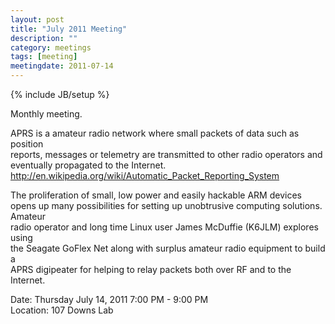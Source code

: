 ```yaml
---
layout: post
title: "July 2011 Meeting"
description: ""
category: meetings
tags: [meeting]
meetingdate: 2011-07-14
---
```

{% include JB/setup %}

Monthly meeting.                                                               
                                                                             
APRS is a amateur radio network where small packets of data such as position   
reports, messages or telemetry are transmitted to other radio operators and    
eventually propagated to the Internet.                                         
http://en.wikipedia.org/wiki/Automatic_Packet_Reporting_System                 
                                                                             
The proliferation of small, low power and easily hackable ARM devices opens up 
many possibilities for setting up unobtrusive computing solutions. Amateur     
radio operator and long time Linux user James McDuffie (K6JLM) explores using  
the Seagate GoFlex Net along with surplus amateur radio equipment to build a   
APRS digipeater for helping to relay packets both over RF and to the Internet. 
                                                                             
Date: Thursday July 14, 2011 7:00 PM - 9:00 PM                                   
Location: 107 Downs Lab                                     

